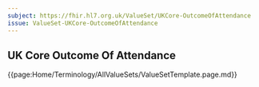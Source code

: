 ```yaml
---
subject: https://fhir.hl7.org.uk/ValueSet/UKCore-OutcomeOfAttendance
issue: ValueSet-UKCore-OutcomeOfAttendance
---
```

## UK Core Outcome Of Attendance

{{page:Home/Terminology/AllValueSets/ValueSetTemplate.page.md}}